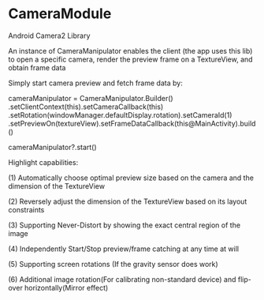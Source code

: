 # CameraModule
Android Camera2 Library

An instance of CameraManipulator enables the client (the app uses this lib) to open a specific camera,
render the preview frame on a TextureView, and obtain frame data

Simply start camera preview and fetch frame data by:

 cameraManipulator = 
            CameraManipulator.Builder()
                .setClientContext(this).setCameraCallback(this)
                .setRotation(windowManager.defaultDisplay.rotation).setCameraId(1)
                    .setPreviewOn(textureView).setFrameDataCallback(this@MainActivity).build()
 
 cameraManipulator?.start()


Highlight capabilities:

(1) Automatically choose optimal preview size based on the camera and the dimension of the TextureView

(2) Reversely adjust the dimension of the TextureView based on its layout constraints

(3) Supporting Never-Distort by showing the exact central region of the image

(4) Independently Start/Stop preview/frame catching at any time at will

(5) Supporting screen rotations (If the gravity sensor does work)

(6) Additional image rotation(For calibrating non-standard device) and flip-over horizontally(Mirror effect)
